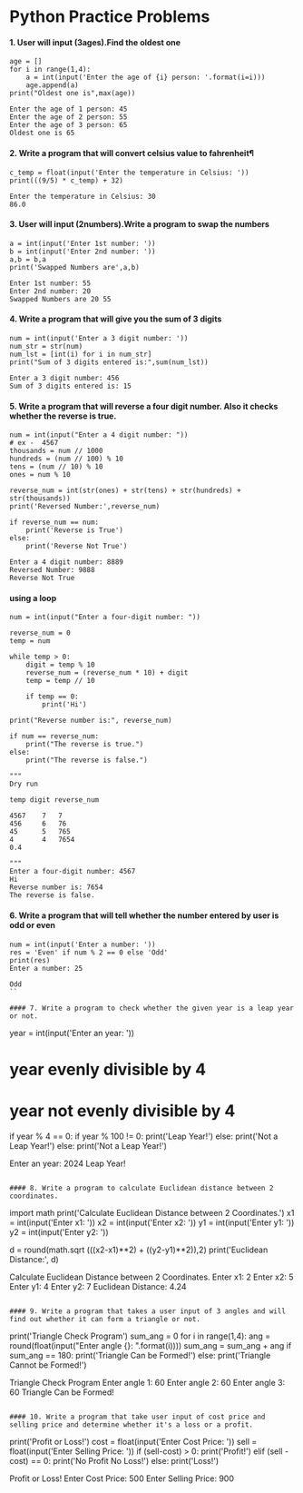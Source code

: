 # Python Practice Problems

#### 1. User will input (3ages).Find the oldest one

```
age = []
for i in range(1,4):
    a = int(input('Enter the age of {i} person: '.format(i=i)))
    age.append(a)
print("Oldest one is",max(age))

Enter the age of 1 person: 45
Enter the age of 2 person: 55
Enter the age of 3 person: 65
Oldest one is 65
```

#### 2. Write a program that will convert celsius value to fahrenheit¶
```
c_temp = float(input('Enter the temperature in Celsius: '))
print(((9/5) * c_temp) + 32)

Enter the temperature in Celsius: 30
86.0
```

#### 3. User will input (2numbers).Write a program to swap the numbers
```
a = int(input('Enter 1st number: '))
b = int(input('Enter 2nd number: '))
a,b = b,a
print('Swapped Numbers are',a,b)

Enter 1st number: 55
Enter 2nd number: 20
Swapped Numbers are 20 55
```

#### 4. Write a program that will give you the sum of 3 digits
```
num = int(input('Enter a 3 digit number: '))
num_str = str(num)
num_lst = [int(i) for i in num_str]
print("Sum of 3 digits entered is:",sum(num_lst))
  
Enter a 3 digit number: 456
Sum of 3 digits entered is: 15
```

#### 5. Write a program that will reverse a four digit number. Also it checks whether the reverse is true.
```
num = int(input("Enter a 4 digit number: "))
# ex -  4567
thousands = num // 1000
hundreds = (num // 100) % 10
tens = (num // 10) % 10
ones = num % 10

reverse_num = int(str(ones) + str(tens) + str(hundreds) + str(thousands))
print('Reversed Number:',reverse_num)

if reverse_num == num:
    print('Reverse is True')
else:
    print('Reverse Not True')
    
Enter a 4 digit number: 8889
Reversed Number: 9888
Reverse Not True
```
#### using a loop
```
num = int(input("Enter a four-digit number: "))

reverse_num = 0
temp = num

while temp > 0:
    digit = temp % 10
    reverse_num = (reverse_num * 10) + digit
    temp = temp // 10
    
    if temp == 0:
        print('Hi')

print("Reverse number is:", reverse_num)

if num == reverse_num:
    print("The reverse is true.")
else:
    print("The reverse is false.")
    
"""
Dry run

temp digit reverse_num

4567	7	7
456 	6 	76
45 		5 	765
4 		4 	7654
0.4

"""
Enter a four-digit number: 4567
Hi
Reverse number is: 7654
The reverse is false.
```

#### 6. Write a program that will tell whether the number entered by user is odd or even
```
num = int(input('Enter a number: '))
res = 'Even' if num % 2 == 0 else 'Odd'
print(res)
Enter a number: 25

Odd
``

#### 7. Write a program to check whether the given year is a leap year or not.
```
year = int(input('Enter an year: '))
# year evenly divisible by 4
# year not evenly divisible by 4
if year % 4 == 0:
    if year % 100 != 0:
        print('Leap Year!')
    else:
        print('Not a Leap Year!')
else:
    print('Not a Leap Year!')
    
Enter an year: 2024
Leap Year!
```

#### 8. Write a program to calculate Euclidean distance between 2 coordinates.
```
import math
print('Calculate Euclidean Distance between 2 Coordinates.')
x1 = int(input('Enter x1: '))
x2 = int(input('Enter x2: '))
y1 = int(input('Enter y1: '))
y2 = int(input('Enter y2: '))

d = round(math.sqrt (((x2-x1)**2) + ((y2-y1)**2)),2)
print('Euclidean Distance:', d)

Calculate Euclidean Distance between 2 Coordinates.
Enter x1: 2
Enter x2: 5
Enter y1: 4
Enter y2: 7
Euclidean Distance: 4.24
```

#### 9. Write a program that takes a user input of 3 angles and will find out whether it can form a triangle or not.
```
print('Triangle Check Program')
sum_ang = 0
for i in range(1,4):
    ang = round(float(input("Enter angle {}: ".format(i))))
    sum_ang = sum_ang + ang
if sum_ang == 180:
    print('Triangle Can be Formed!')
else:
    print('Triangle Cannot be Formed!')

Triangle Check Program
Enter angle 1: 60
Enter angle 2: 60
Enter angle 3: 60
Triangle Can be Formed!
```

#### 10. Write a program that take user input of cost price and selling price and determine whether it's a loss or a profit.
```
print('Profit or Loss!')
cost = float(input('Enter Cost Price: '))
sell = float(input('Enter Selling Price: '))
if (sell-cost) > 0:
    print('Profit!')
elif (sell - cost) == 0:
    print('No Profit No Loss!')
else:
    print('Loss!')
    
Profit or Loss!
Enter Cost Price: 500
Enter Selling Price: 900
```






